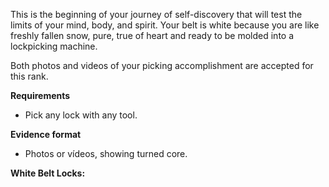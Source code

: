 This is the beginning of your journey of self-discovery that will test the limits of your mind, body, and spirit. Your belt is white because you are like freshly fallen snow, pure, true of heart and ready to be molded into a lockpicking machine.

Both photos and videos of your picking accomplishment are accepted for this rank.

**Requirements**
- Pick any lock with any tool.

**Evidence format**
- Photos or vídeos, showing turned core.

**White Belt Locks:**
